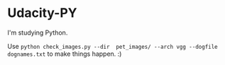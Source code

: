 # Udacity-PY
I'm studying Python.

Use `python check_images.py --dir  pet_images/ --arch vgg --dogfile dognames.txt` to make things happen. :)
